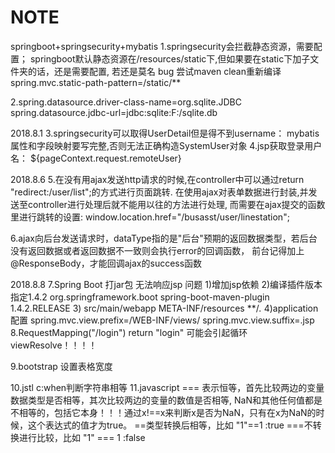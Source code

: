 # NOTE
springboot+springsecurity+mybatis
1.springsecurity会拦截静态资源，需要配置；
  springboot默认静态资源在/resources/static下,但如果要在static下加子文件夹的话，还是需要配置, 若还是莫名 bug 尝试maven clean重新编译
	spring.mvc.static-path-pattern=/static/**

2.spring.datasource.driver-class-name=org.sqlite.JDBC
  spring.datasource.jdbc-url=jdbc:sqlite:F:/sqlite.db

2018.8.1
3.springsecurity可以取得UserDetail但是得不到username：
	mybatis属性和字段映射要写完整,否则无法正确构造SystemUser对象
4.jsp获取登录用户名：
	${pageContext.request.remoteUser}

2018.8.6
5.在没有用ajax发送http请求的时候,在controller中可以通过return "redirect:/user/list";的方式进行页面跳转.
  在使用ajax对表单数据进行封装,并发送至controller进行处理后就不能用以往的方法进行处理, 而需要在ajax提交的函数里进行跳转的设置:
window.location.href="/busasst/user/linestation";

6.ajax向后台发送请求时，dataType指的是"后台"预期的返回数据类型，若后台没有返回数据或者返回数据不一致则会执行error的回调函数， 前台记得加上@ResponseBody，才能回调ajax的success函数

2018.8.8
7.Spring Boot 打jar包 无法响应jsp 问题
	1)增加jsp依赖
	2)编译插件版本指定1.4.2
	<plugin>
   		<groupId>org.springframework.boot</groupId>
   		<artifactId>spring-boot-maven-plugin</artifactId>
   		<version>1.4.2.RELEASE</version>
	</plugin>
	3)<!-- 将src/main/webapp下的所有文件文件编译到classes/META-INF/resources下-->
	<resource>
   		<directory>src/main/webapp</sdirectory>
   		<targetPath>META-INF/resources</targetPath>
   		<includes>
      			<include>**/*.*</include>
   		</includes>
	</resource>
       4)application 配置
         spring.mvc.view.prefix=/WEB-INF/views/
         spring.mvc.view.suffix=.jsp
8.RequestMapping("/login")
	return "login"
可能会引起循环viewResolve！！！！

9.bootstrap 设置表格宽度 
 <colgroup>
	<col style="width:10%">
	<col style="width:15%">
	<col style="width:30%">
	<col style="width:15%">
	<col style="width:15%">
	<col style="width:15%">
</colgroup>
10.jstl c:when判断字符串相等 <c:when test="${user.currentRoute eq route.routeName}">
11.javascript
   === 表示恒等，首先比较两边的变量数据类型是否相等，其次比较两边的变量的数值是否相等,
  NaN和其他任何值都是不相等的，包括它本身！！！通过x!==x来判断x是否为NaN，只有在x为NaN的时候，这个表达式的值才为true。
   ==类型转换后相等，比如 "1"==1 :true
   ===不转换进行比较，比如 "1" === 1 :false
